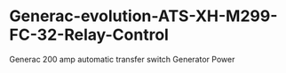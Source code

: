 # Generac-evolution-ATS-XH-M299-FC-32-Relay-Control
Generac 200 amp automatic transfer switch Generator Power
